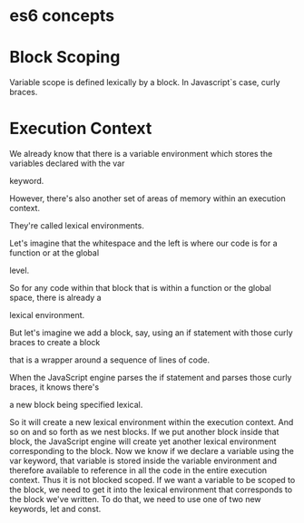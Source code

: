 # es6 concepts

# Block Scoping
Variable scope is defined lexically by a block. In Javascript`s case, curly braces.


# Execution Context
We already know that there is a variable environment which stores the variables declared with the var

keyword.

However, there's also another set of areas of memory within an execution context.

They're called lexical environments.

Let's imagine that the whitespace and the left is where our code is for a function or at the global

level.

So for any code within that block that is within a function or the global space, there is already a

lexical environment.

But let's imagine we add a block, say, using an if statement with those curly braces to create a block

that is a wrapper around a sequence of lines of code.

When the JavaScript engine parses the if statement and parses those curly braces, it knows there's

a new block being specified lexical.

So it will create a new lexical environment within the execution context.
And so on and so forth as we nest blocks.
If we put another block inside that block, the JavaScript engine will create yet another lexical environment
corresponding to the block.
Now we know if we declare a variable using the var keyword, that variable is stored inside the variable
environment and therefore available to reference in all the code in the entire execution context.
Thus it is not blocked scoped.
If we want a variable to be scoped to the block, we need to get it into the lexical environment that
corresponds to the block we've written. To do that, we need to use one of two new keywords, let and const.

